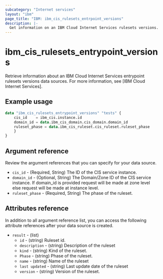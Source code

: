 ```yaml
---
subcategory: "Internet services"
layout: "ibm"
page_title: "IBM: ibm_cis_rulesets_entrpoint_versions"
description: |-
  Get information on an IBM Cloud Internet Services rulesets versions.
---
```


# ibm_cis_rulesets_entrypoint_versions

Retrieve information about an IBM Cloud Internet Services entrypoint rulesets versions data sources. For more information, see [IBM Cloud Internet Services].

## Example usage

```terraform
data "ibm_cis_rulesets_entrypoint_versions" "tests" {
    cis_id    = ibm_cis.instance.id
    domain_id = data.ibm_cis_domain.cis_domain.domain_id
    ruleset_phase = data.ibm_cis_ruleset.cis_ruleset.ruleset_phase
    }
}
```

## Argument reference
Review the argument references that you can specify for your data source.

- `cis_id` - (Required, String) The ID of the CIS service instance.
- `domain_id` - (Optional, String) The Domain/Zone ID of the CIS service instance. If domain_id is provided request will be made at zone level else request will be made at instance level.  
- `ruleset_phase` - (Required, String) The phase of the ruleset.

## Attributes reference
In addition to all argument reference list, you can access the following attribute references after your data source is created.

- `result` - (list)
    - `id` - (string) Ruleset id.
    - `description` - (string) Description of the ruleset
    - `kind` - (string) Kind of the ruleset.
    - `Phase` - (string) Phase of the ruleset.
    - `name` - (string) Name of the ruleset
    - `last updated` - (string) Last update date of the ruleset
    - `version` - (string) Version of the ruleset.


